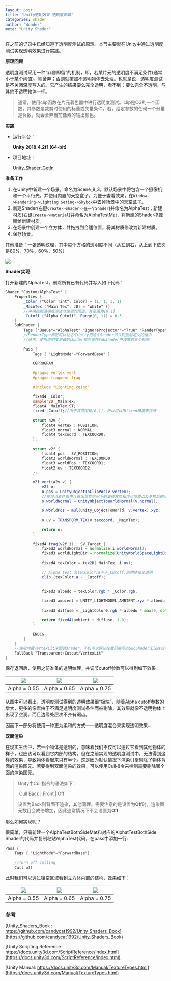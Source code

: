 ```yaml
---
layout: post
title: "Unity透明效果-透明度测试"
categories: shader
author: "Wonder"
meta: "Unity Shader"
---
```


在之前的记录中已经知道了透明度测试的原理。本节主要就在Unity中通过透明度测试实现透明效果进行实践。



**原理回顾**

透明度测试采用一种“非舍即留”的机制，即，若某片元的透明度不满足条件(通常小于某个阈值)，则舍弃；否则就按照不透明物体去处理。也就是说，透明度测试是不关闭深度写入的。它产生的结果要么完全透明，看不到；要么完全不透明，与其他不透明物体一样。



> 通常，使用clip函数在片元着色器中进行透明度测试。clip是CG的一个函数，其参数是裁剪时使用的标量或矢量条件。若，给定参数的任何一个分量是负数，就会舍弃当前像素的输出颜色。



**实践**



- 运行平台：

    **Unity 2018.4.2f1 (64-bit)**

- 项目地址：

    [Unity_Shader_GetIn](https://github.com/wonderly321/Unity_Shader_GetIn)



**准备工作**



1. 在Unity中新建一个场景，命名为Scene_8_3。默认场景中将包含一个摄像机和一个平行光，并使用内置的天空盒子。为便于查看效果，在`Window->Rendering->Lighting Seting->Skybox`中去掉场景中的天空盒子。
2. 新建Shader(右键`Create->Shader->任一个Shader`)并命名为AlphaTest；新建材质(右键`Create->Material`)并命名为AlphaTestMat，将新建的Shader拖拽赋给新建材质。
3. 在场景中创建一个立方体，并拖拽到合适位置，将其材质修改为新建材质。
4. 保存场景。

其他准备：一张透明纹理，其中每个方格的透明度不同（从左到右，从上到下依次是80%，70%，60%，50%）

![]({{site.url}}/assets/image/illustrations/6_2.png)

**Shader实现**:

打开新建的AlphaTest，删除所有已有代码并写入如下代码：

```glsl
Shader "Custom/AlphaTest" {
	Properties {
		_Color ("Color Tint", Color) = (1, 1, 1, 1)
		_MainTex ("Main Tex", 2D) = "white" {}
		//声明控制透明度测试时使用的阈值，其范围为[0,1]
		_Cutoff ("Alpha Cutoff", Range(0, 1)) = 0.5
	}
	SubShader {
		Tags {"Queue"="AlphaTest" "IgnoreProjector"="True" "RenderType"="TransparentCutout"}
		//RenderType标签可以让这个Unity把这个Shader归入到提前定义的组中
		//通常，使用透明度测试的shader都应该在SubShader中设置这三个标签
		
		Pass {
			Tags { "LightMode"="ForwardBase" }
			
			CGPROGRAM
			
			#pragma vertex vert
			#pragma fragment frag
			
			#include "Lighting.cginc"
			
			fixed4 _Color;
			sampler2D _MainTex;
			float4 _MainTex_ST;
			fixed _Cutoff;//由于其范围是[0,1]，所以可以用fixed精度来存储
			
			struct a2v {
				float4 vertex : POSITION;
				float3 normal : NORMAL;
				float4 texcoord : TEXCOORD0;
			};
			
			struct v2f {
				float4 pos : SV_POSITION;
				float3 worldNormal : TEXCOORD0;
				float3 worldPos : TEXCOORD1;
				float2 uv : TEXCOORD2;
			};
			
			v2f vert(a2v v) {
				v2f o;
				o.pos = UnityObjectToClipPos(v.vertex);
				//在顶点着色器中计算出世界空间下的法线方向和顶点位置以及变换后的坐标
				o.worldNormal = UnityObjectToWorldNormal(v.normal);
				
				o.worldPos = mul(unity_ObjectToWorld, v.vertex).xyz;
				
				o.uv = TRANSFORM_TEX(v.texcoord, _MainTex);
				
				return o;
			}
			
			fixed4 frag(v2f i) : SV_Target {
				fixed3 worldNormal = normalize(i.worldNormal);
				fixed3 worldLightDir = normalize(UnityWorldSpaceLightDir(i.worldPos));
				
				fixed4 texColor = tex2D(_MainTex, i.uv);
				
				// Alpha test 若texColor.a小于_Cutoff,则物体完全透明
				clip (texColor.a - _Cutoff);
				
				
				fixed3 albedo = texColor.rgb * _Color.rgb;
				
				fixed3 ambient = UNITY_LIGHTMODEL_AMBIENT.xyz * albedo;
				
				fixed3 diffuse = _LightColor0.rgb * albedo * max(0, dot(worldNormal, worldLightDir));
				
				return fixed4(ambient + diffuse, 1.0);
			}
			
			ENDCG
		}
	} 
	//使用内置VertexLit来回调shader，不仅可以保证在我们编写的SubShader无法在当前显卡上工作时可以有合适的替代shader,还可以保证使用透明度测试的物体可以正确的向其他物体投射阴影
	FallBack "Transparent/Cutout/VertexLit"
}
```



保存返回后，使用之前准备的透明纹理，并调节cutoff参数可以得到如下效果：

| ![]({{site.url}}/assets/image/illustrations/6_1_1.png) | ![]({{site.url}}/assets/image/illustrations/6_1_2.png) | ![]({{site.url}}/assets/image/illustrations/6_1_3.png) |
| :------------------------------------------: | :------------------------------------------: | :------------------------------------------: |
|                 Alpha = 0.55                 |                 Alpha = 0.65                 |                 Alpha = 0.75                 |



从图中可以看出，透明度测试得到的透明效果很“极端”，随着Alpha cutoff参数的增大，更多的像素由于不满足透明度测试条件而被剔除，其效果就像不透明物体上出现了空洞。而且边缘处层次不齐有锯齿。

因而下一部分将使用一种更为柔和的方式——透明度混合来实现透明效果~



**双面渲染**

在现实生活中，若一个物体是透明的，意味着我们不仅可以透过它看到其他物体的样子，也应该可以看到它内部的结构。但在之前实现的透明度测试中，无法得到这样的效果，导致物体看起来只有半个。这是因为默认情况下渲染引擎剔除了物体背面的渲染图元。若要得到双面渲染的效果，可以使用Cull指令来控制需要剔除哪个面的渲染图元。

> Unity中Cull指令的语法如下：
>
> ​	Cull  Back | Front | Off
>
> 设置为Back则背面不渲染，其他同理。需要注意的是设置为**Off**时，渲染图元数目会成倍增加，因此通常情况下不会设置为**Off**



那么如何实现呢？

很简单，只需新建一个AlphaTestBothSideMat和对应的AlphatTestBothSide Shader的代码并复制粘贴AlphaTest代码，在pass中添加一行:

```GLSL
Pass {
	Tags { "LightMode"="ForwardBase"}
	
	//Turn off culling
	Cull off

```

此时我们可以透过镂空区域看到立方体内部的结构，效果如下：

| ![]({{site.url}}/assets/image/illustrations/6_1_4.png) | ![]({{site.url}}/assets/image/illustrations/6_1_5.png) | ![]({{site.url}}/assets/image/illustrations/6_1_6.png) |
| :------------------------------------------: | :------------------------------------------: | :------------------------------------------: |
|                 Alpha = 0.55                 |                 Alpha = 0.65                 |                 Alpha = 0.75                 |





### 参考

[Unity_Shaders_Book : https://github.com/candycat1992/Unity_Shaders_Book](https://github.com/candycat1992/Unity_Shaders_Book)

[Unity Scripting Reference : https://docs.unity3d.com/ScriptReference/index.html](https://docs.unity3d.com/ScriptReference/index.html)

[Unity Manual: https://docs.unity3d.com/Manual/TextureTypes.html](https://docs.unity3d.com/Manual/TextureTypes.html)